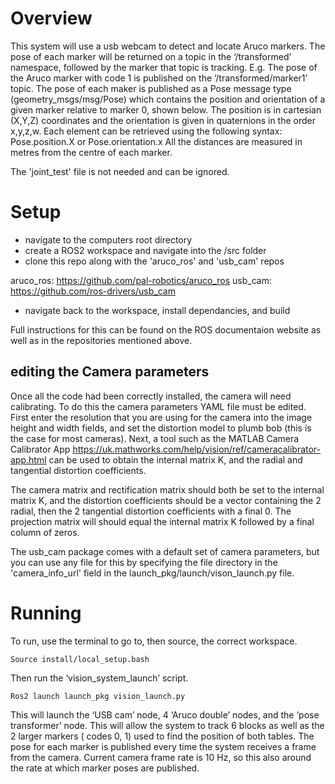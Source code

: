 # Overview 

This system will use a usb webcam to detect and locate Aruco markers.
The pose of each marker will be returned on a topic in the ‘/transformed’ namespace, followed by the marker that topic is tracking.
E.g. The pose of the Aruco marker with code 1 is published on the ‘/transformed/marker1’ topic. 
The pose of each maker is published as a Pose message type (geometry_msgs/msg/Pose) which contains the position and orientation of a
given marker relative to marker 0, shown below. The position is in cartesian (X,Y,Z) coordinates and the orientation is given in
quaternions in the order x,y,z,w. Each element can be retrieved using the following syntax: Pose.position.X or Pose.orientation.x
All the distances are measured in metres from the centre of each marker.

The 'joint_test' file is not needed and can be ignored. 

# Setup

- navigate to the computers root directory
- create a ROS2 workspace and navigate into the /src folder
- clone this repo along with the 'aruco_ros' and 'usb_cam' repos

aruco_ros: https://github.com/pal-robotics/aruco_ros
usb_cam: https://github.com/ros-drivers/usb_cam
  
- navigate back to the workspace, install dependancies, and build

Full instructions for this can be found on the ROS documentaion website as well as in the repositories mentioned above.

## editing the Camera parameters
Once all the code had been correctly installed, the camera will need calibrating. 
To do this the camera parameters YAML file must be edited. 
First enter the resolution that you are using for the camera into the image height and width fields, and set the distortion model 
to plumb bob (this is the case for most cameras). Next, a tool such as the MATLAB Camera Calibrator App 
https://uk.mathworks.com/help/vision/ref/cameracalibrator-app.html 
can be used to obtain the internal matrix K, and the radial and tangential distortion coefficients.  

The camera matrix and rectification matrix should both be set to the internal matrix K, and the distortion coefficients 
should be a vector containing the 2 radial, then the 2 tangential distortion coefficients with a final 0. 
The projection matrix will should equal the internal matrix K followed by a final column of zeros. 

The usb_cam package comes with a default set of camera parameters, but you can use any file for this by specifying the file 
directory in the 'camera_info_url' field in the launch_pkg/launch/vison_launch.py file.

# Running

To run, use the terminal to go to, then source, the correct workspace. 

    Source install/local_setup.bash

Then run the ‘vision_system_launch’ script.

    Ros2 launch launch_pkg vision_launch.py


This will launch the ‘USB cam’ node, 4 ‘Aruco double’ nodes, and the ‘pose transformer’ node. This will allow the system to track 6 
blocks as well as the 2 larger markers ( codes 0, 1) used to find the position of both tables.
The pose for each marker is published every time the system receives a frame from the camera. Current camera frame rate is 10 Hz, so 
this also around the rate at which marker poses are published. 

